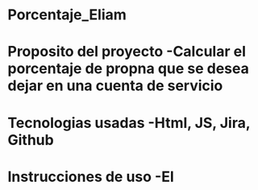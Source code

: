 # Porcentaje_Eliam
# Proposito del proyecto -Calcular el porcentaje de propna que se desea dejar en una cuenta de servicio
# Tecnologias usadas -Html, JS, Jira, Github
# Instrucciones de uso -El 